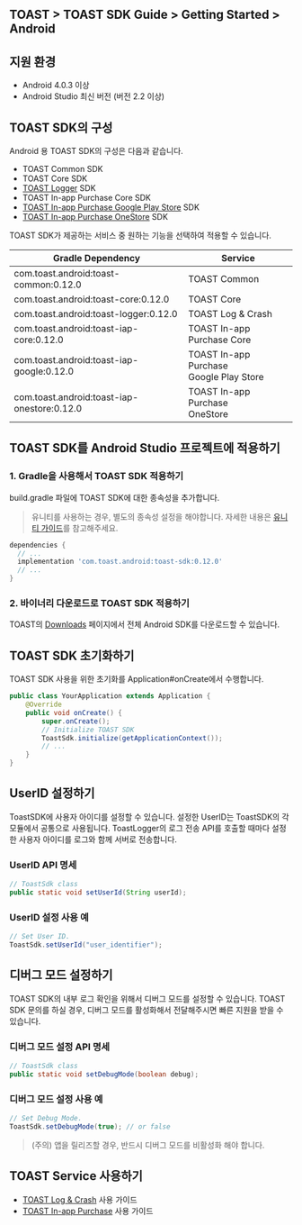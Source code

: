 ## TOAST > TOAST SDK Guide > Getting Started > Android

## 지원 환경

* Android 4.0.3 이상
* Android Studio 최신 버전 (버전 2.2 이상)

## TOAST SDK의 구성

Android 용 TOAST SDK의 구성은 다음과 같습니다.

* TOAST Common SDK
* TOAST Core SDK
* [TOAST Logger](./log-collector-android) SDK
* TOAST In-app Purchase Core SDK
* [TOAST In-app Purchase Google Play Store](./iap-android) SDK
* [TOAST In-app Purchase OneStore](./iap-android) SDK

TOAST SDK가 제공하는 서비스 중 원하는 기능을 선택하여 적용할 수 있습니다.

| Gradle Dependency | Service |
| --- | --- |
| com.toast.android:toast-common:0.12.0 | TOAST Common |
| com.toast.android:toast-core:0.12.0 | TOAST Core |
| com.toast.android:toast-logger:0.12.0 | TOAST Log & Crash |
| com.toast.android:toast-iap-core:0.12.0 | TOAST In-app Purchase Core |
| com.toast.android:toast-iap-google:0.12.0 | TOAST In-app Purchase <br>Google Play Store |
| com.toast.android:toast-iap-onestore:0.12.0 | TOAST In-app Purchase <br>OneStore |

## TOAST SDK를 Android Studio 프로젝트에 적용하기

### 1. Gradle을 사용해서 TOAST SDK 적용하기

build.gradle 파일에 TOAST SDK에 대한 종속성을 추가합니다.

> 유니티를 사용하는 경우, 별도의 종속성 설정을 해야합니다. 
> 자세한 내용은 [유니티 가이드](./getting-started-unity/#android)를 참고해주세요.

```groovy
dependencies {
  // ...
  implementation 'com.toast.android:toast-sdk:0.12.0'
  // ...
}
```

### 2. 바이너리 다운로드로 TOAST SDK 적용하기

TOAST의 [Downloads](../../../Download/#toast-sdk) 페이지에서 전체 Android SDK를 다운로드할 수 있습니다.

## TOAST SDK 초기화하기

TOAST SDK 사용을 위한 초기화를 Application#onCreate에서 수행합니다.

```java
public class YourApplication extends Application {
    @Override
    public void onCreate() {
        super.onCreate();
        // Initialize TOAST SDK
        ToastSdk.initialize(getApplicationContext());
        // ...
    }
}
```

## UserID 설정하기

ToastSDK에 사용자 아이디를 설정할 수 있습니다.
설정한 UserID는 ToastSDK의 각 모듈에서 공통으로 사용됩니다.
ToastLogger의 로그 전송 API를 호출할 때마다 설정한 사용자 아이디를 로그와 함께 서버로 전송합니다.

### UserID API 명세

```java
// ToastSdk class
public static void setUserId(String userId);
```

### UserID 설정 사용 예

```java
// Set User ID.
ToastSdk.setUserId("user_identifier");
```

## 디버그 모드 설정하기

TOAST SDK의 내부 로그 확인을 위해서 디버그 모드를 설정할 수 있습니다.
TOAST SDK 문의를 하실 경우, 디버그 모드를 활성화해서 전달해주시면 빠른 지원을 받을 수 있습니다.

### 디버그 모드 설정 API 명세

```java
// ToastSdk class
public static void setDebugMode(boolean debug);
```

### 디버그 모드 설정 사용 예

```java
// Set Debug Mode.
ToastSdk.setDebugMode(true); // or false
```

> (주의) 앱을 릴리즈할 경우, 반드시 디버그 모드를 비활성화 해야 합니다.

## TOAST Service 사용하기

* [TOAST Log & Crash](./log-collector-android) 사용 가이드
* [TOAST In-app Purchase](./iap-android) 사용 가이드



